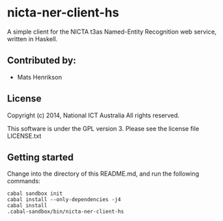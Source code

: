nicta-ner-client-hs
===================

A simple client for the NICTA t3as Named-Entity Recognition web service, written in Haskell.


## Contributed by:

- Mats Henrikson


## License

Copyright (c) 2014, National ICT Australia
All rights reserved.

This software is under the GPL version 3.
Please see the license file LICENSE.txt


## Getting started

Change into the directory of this README.md, and run the following commands:

    cabal sandbox init
    cabal install --only-dependencies -j4
    cabal install
    .cabal-sandbox/bin/nicta-ner-client-hs
